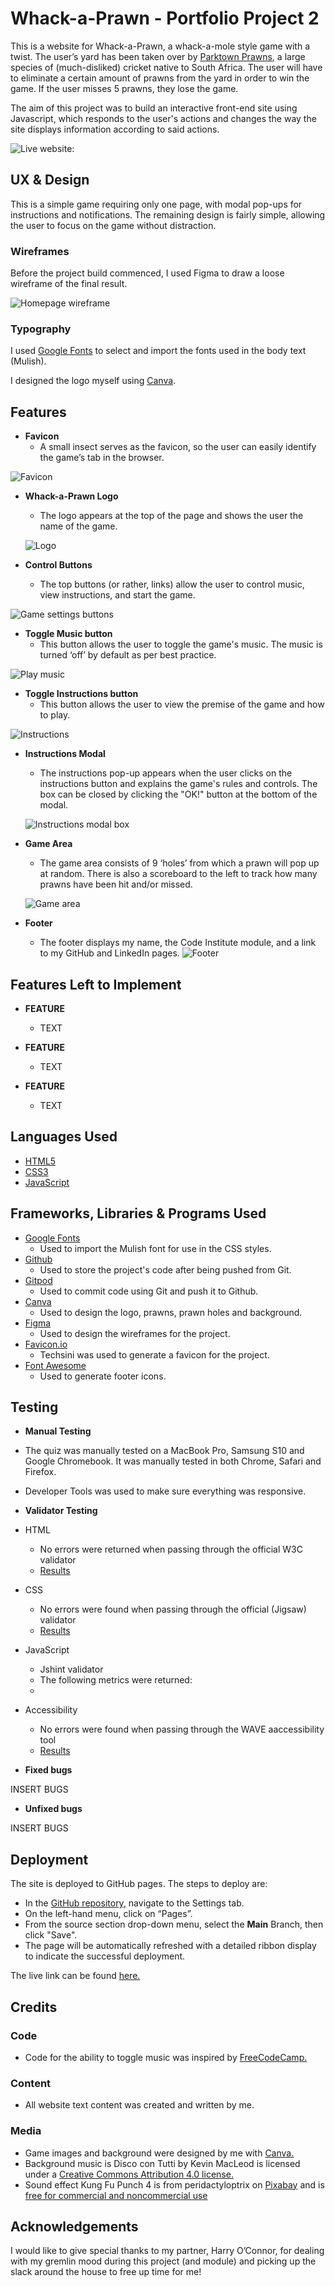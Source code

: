 # __Whack-a-Prawn - Portfolio Project 2__
This is a website for Whack-a-Prawn, a whack-a-mole style game with a twist. The user’s yard has been taken over by [Parktown Prawns](https://en.wikipedia.org/wiki/Parktown_prawn), a large species of (much-disliked) cricket native to South Africa. The user will have to eliminate a certain amount of prawns from the yard in order to win the game. If the user misses 5 prawns, they lose the game.

The aim of this project was to build an interactive front-end site using Javascript, which responds to the user's actions and changes the way the site displays information according to said actions.

![Live website:](https://h-bails.github.io/whack-a-prawn/)

## __UX & Design__
This is a simple game requiring only one page, with modal pop-ups for instructions and notifications. The remaining design is fairly simple, allowing the user to focus on the game without distraction.

### __Wireframes__
Before the project build commenced, I used Figma to draw a loose wireframe of the final result. 

![Homepage wireframe](LINK)

### __Typography__
I used [Google Fonts](https://fonts.google.com/) to select and import the fonts used in the body text (Mulish).

I designed the logo myself using [Canva](https://canva.com).

## __Features__ 

- __Favicon__
    - A small insect serves as the favicon, so the user can easily identify the game’s tab in the browser. 

![Favicon](LINK)


- __Whack-a-Prawn Logo__
    - The logo appears at the top of the page and shows the user the name of the game.
    
    ![Logo](LINK)
    

- __Control Buttons__
    - The top buttons (or rather, links) allow the user to control music, view instructions, and start the game.

![Game settings buttons](LINK)
    
- __Toggle Music button__
    -  This button allows the user to toggle the game's music. The music is turned ‘off’ by default as per best practice. 

![Play music](LINK)

- __Toggle Instructions button__
     - This button allows the user to view the premise of the game and how to play.

![Instructions](LINK)


- __Instructions Modal__
    - The instructions pop-up appears when the user clicks on the instructions button and explains the game's rules and controls. The box can be closed by clicking the "OK!" button at the bottom of the modal.
    
    ![Instructions modal box](LINK)

- __Game Area__
    - The game area consists of 9 ‘holes’ from which a prawn will pop up at random. There is also a scoreboard to the left to track how many prawns have been hit and/or missed.

    ![Game area](LINK)

- __Footer__
    - The footer displays my name, the Code Institute module, and a link to my GitHub and LinkedIn pages.
    ![Footer](LINK)

## __Features Left to Implement__

- __FEATURE__
    - TEXT

- __FEATURE__
    - TEXT

- __FEATURE__
    - TEXT


## __Languages Used__

- [HTML5](https://en.wikipedia.org/wiki/HTML5)
- [CSS3](https://en.wikipedia.org/wiki/CSS)
- [JavaScript](https://en.wikipedia.org/wiki/JavaScript)

## __Frameworks, Libraries & Programs Used__

- [Google Fonts](https://fonts.google.com/)
    - Used to import the Mulish font for use in the CSS styles.
- [Github](https://github.com/)
    - Used to store the project's code after being pushed from Git.
- [Gitpod](https://gitpod.io/)
    - Used to commit code using Git and push it to Github.
- [Canva](https://www.canva.com/)
    - Used to design the logo, prawns, prawn holes and background.
- [Figma](https://figma.com/)
    - Used to design the wireframes for the project.
- [Favicon.io](http://favicon.io)
    - Techsini was used to generate a favicon for the project.
- [Font Awesome](http://favicon.io)
    - Used to generate footer icons.

## __Testing__

- __Manual Testing__
- The quiz was manually tested on a MacBook Pro, Samsung S10 and Google Chromebook. It was manually tested in both Chrome, Safari and Firefox.
- Developer Tools was used to make sure everything was responsive.

- __Validator Testing__

- HTML
    - No errors were returned when passing through the official W3C validator
    - [Results](https://validator.w3.org/nu/?doc=https%3A%2F%2Fh-bails.github.io%2Fwhack-a-prawn%2F)
- CSS
    - No errors were found when passing through the official (Jigsaw) validator
    - [Results](https://jigsaw.w3.org/css-validator/validator?uri=https%3A%2F%2Fh-bails.github.io%2Fwhack-a-prawn%2F&profile=css3svg&usermedium=all&warning=1&vextwarning=&lang=en)
- JavaScript
    - Jshint validator
    - The following metrics were returned:
    - 
- Accessibility
    - No errors were found when passing through the WAVE aaccessibility tool
    - [Results](https://wave.webaim.org/report#/https://h-bails.github.io/whack-a-prawn/)

- __Fixed bugs__

INSERT BUGS

- __Unfixed bugs__

INSERT BUGS


## __Deployment__

The site is deployed to GitHub pages. The steps to deploy are: 
  - In the [GitHub repository](https://github.com/h-bails/whack-a-prawn), navigate to the Settings tab. 
  - On the left-hand menu, click on “Pages”. 
  - From the source section drop-down menu, select the **Main** Branch, then click "Save".
  - The page will be automatically refreshed with a detailed ribbon display to indicate the successful deployment.

The live link can be found [here.](https://h-bails.github.io/whack-a-prawn/)

## __Credits__

### __Code__

- Code for the ability to toggle music was inspired by [FreeCodeCamp.](https://forum.freecodecamp.org/t/how-to-play-mp3-in-the-background-music-automatically/308554)

### __Content__

- All website text content was created and written by me.

### __Media__

- Game images and background were designed by me with [Canva.](https://www.canva.com/)
- Background music is Disco con Tutti by Kevin MacLeod is licensed under a [Creative Commons Attribution 4.0 license.](https://creativecommons.org/licenses/by/4.0/)
- Sound effect Kung Fu Punch 4 is from peridactyloptrix on [Pixabay](https://pixabay.com/sound-effects/kung-fu-punch-4-105262/) and is [free for commercial and noncommercial use](https://pixabay.com/service/license/)

## __Acknowledgements__

I would like to give special thanks to my partner, Harry O’Connor, for dealing with my gremlin mood during this project (and module) and picking up the slack around the house to free up time for me!
